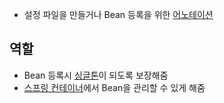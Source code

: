 - 설정 파일을 만들거나 Bean 등록을 위한 [어노테이션](/Java/Annotation.md)

## 역할

- Bean 등록시 [싱글톤](/Design%20Pattern/Singleton%20Pattern.md)이 되도록 보장해줌
- [스프링 컨테이너](/Spring/Spring%20Container.md)에서 Bean을 관리할 수 있게 해줌